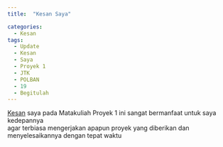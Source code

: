 ```yaml
---
title:  "Kesan Saya"

categories: 
  - Kesan
tags:
  - Update 
  - Kesan 
  - Saya 
  - Proyek 1 
  - JTK 
  - POLBAN 
  - 19 
  - Begitulah
---
```


<u>Kesan</u> saya pada Matakuliah Proyek 1 ini sangat bermanfaat untuk saya kedepannya<br>
agar terbiasa mengerjakan apapun proyek yang diberikan dan menyelesaikannya dengan tepat waktu


